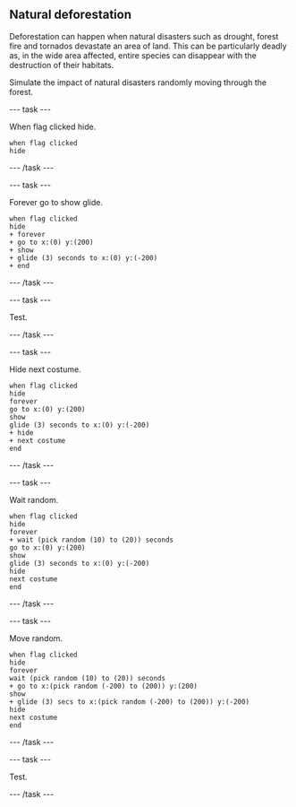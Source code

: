 ## Natural deforestation

Deforestation can happen when natural disasters such as drought, forest fire and tornados devastate an area of land. This can be particularly deadly as, in the wide area  affected, entire species can disappear with the destruction of their habitats.

Simulate the impact of natural disasters randomly moving through the forest.

--- task ---

When flag clicked hide.

```blocks3
when flag clicked
hide
```

--- /task ---

--- task ---

Forever go to show glide.

```blocks3
when flag clicked
hide
+ forever
+ go to x:(0) y:(200)
+ show
+ glide (3) seconds to x:(0) y:(-200)
+ end
```

--- /task ---

--- task ---

Test.

--- /task ---

--- task ---

Hide next costume.

```blocks3
when flag clicked
hide
forever
go to x:(0) y:(200)
show
glide (3) seconds to x:(0) y:(-200)
+ hide
+ next costume
end
```

--- /task ---

--- task ---

Wait random.

```blocks3
when flag clicked
hide
forever
+ wait (pick random (10) to (20)) seconds
go to x:(0) y:(200)
show
glide (3) seconds to x:(0) y:(-200)
hide
next costume
end
```

--- /task ---

--- task ---

Move random.

```blocks3
when flag clicked
hide
forever
wait (pick random (10) to (20)) seconds
+ go to x:(pick random (-200) to (200)) y:(200)
show
+ glide (3) secs to x:(pick random (-200) to (200)) y:(-200)
hide
next costume
end
```

--- /task ---

--- task ---

Test.

--- /task ---
